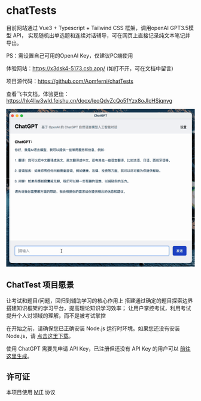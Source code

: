 # chatTests

目前网站通过 Vue3 + Typescript + Tailwind CSS 框架，调用openAI GPT3.5模型 API，
实现随机出单选题和连续对话辅导，可在网页上直接记录纯文本笔记并导出。

PS：需设置自己可用的OpenAI Key，仅建议PC端使用

体验网站：https://x3dsk4-5173.csb.app/ (如打不开，可在文档中留言)

项目源代码：https://github.com/Aomferni/chatTests

查看飞书文档，体验更佳：https://hk4llw3wld.feishu.cn/docx/IeoQdvZcQo51Yzx8oJIcHSjqnyg

![preview](img/preview.gif)

## ChatTest 项目愿景

  让考试和题目/问题，回归到辅助学习的核心作用上
  搭建通过确定的题目探索边界搭建知识框架的学习平台，提高理论知识学习效率；
  让用户掌控考试，利用考试提升个人对领域的理解，而不是被考试掌控

在开始之前，请确保您已正确安装 Node.js 运行时环境。如果您还没有安装 Node.js，请 [点击这里下载](https://nodejs.org/zh-cn/)。

使用 ChatGPT 需要先申请 API Key，已注册但还没有 API Key 的用户可以 [前往这里生成](https://platform.openai.com/account/api-keys)。



## 许可证

本项目使用 [MIT](LICENSE) 协议
